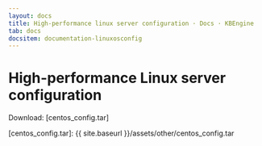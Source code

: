 ```yaml
---
layout: docs
title: High-performance linux server configuration · Docs · KBEngine
tab: docs
docsitem: documentation-linuxosconfig
---
```


High-performance Linux server configuration
====================

Download: 
[centos_config.tar]



[centos_config.tar]: {{ site.baseurl }}/assets/other/centos_config.tar